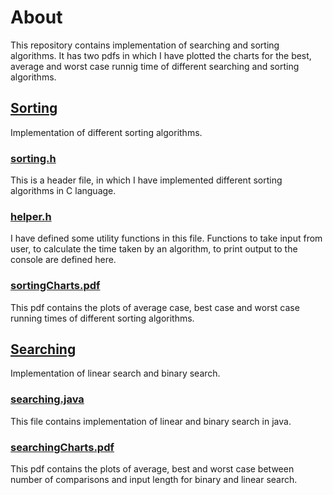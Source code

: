 # About

This repository contains implementation of searching and sorting algorithms. It has two pdfs in which I have plotted the charts for the best, average and worst case runnig time of different searching and sorting algorithms.

## [Sorting](/tree/master/sorting)
Implementation of different sorting algorithms.
### [sorting.h](/blob/master/sorting/sorting.h)
This is a header file, in which I have implemented different sorting algorithms in C language.
### [helper.h](/blob/master/sorting/helper.h)
I have defined some utility functions in this file. Functions to take input from user, to calculate the time taken by an algorithm, to print output to the console are defined here.
### [sortingCharts.pdf](/blob/master/sorting/sortingCharts.pdf)
This pdf contains the plots of average case, best case and worst case running times of different sorting algorithms.

## [Searching](/tree/master/searching)
Implementation of linear search and binary search.
### [searching.java](/tree/master/searching)
This file contains implementation of linear and binary search in java.
### [searchingCharts.pdf](/blob/master/searching/searchingCharts.pdf)
This pdf contains the plots of average, best and worst case between number of comparisons and input length for binary and linear search.
